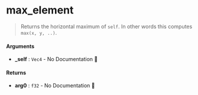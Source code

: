 # max\_element

>  Returns the horizontal maximum of `self`.
>  In other words this computes `max(x, y, ..)`.

#### Arguments

- **\_self** : `Vec4` \- No Documentation 🚧

#### Returns

- **arg0** : `f32` \- No Documentation 🚧